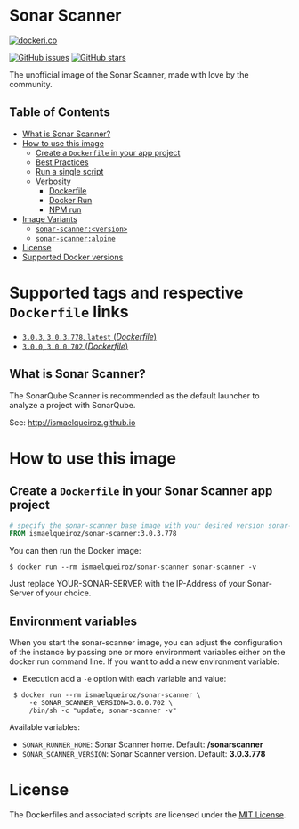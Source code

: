 # Sonar Scanner

[![dockeri.co](http://dockeri.co/image/_/ismaelqueiroz/sonar-scanner)](https://registry.hub.docker.com/_/ismaelqueiroz/sonar-scanner/)

[![GitHub issues](https://img.shields.io/github/issues/ismaelqueiroz/docker-sonar-scanner.svg "GitHub issues")](https://github.com/ismaelqueiroz/docker-sonar-scanner)
[![GitHub stars](https://img.shields.io/github/stars/ismaelqueiroz/docker-sonar-scanner.svg "GitHub stars")](https://github.com/ismaelqueiroz/docker-sonar-scanner)

The unofficial image of the Sonar Scanner, made with love by the community.

## Table of Contents

  - [What is Sonar Scanner?](#what-is-sonar-scanner)
- [How to use this image](#how-to-use-this-image)
  - [Create a `Dockerfile` in your app project](#create-a-dockerfile-in-your-app-project)
  - [Best Practices](#best-practices)
  - [Run a single script](#run-a-single-script)
  - [Verbosity](#verbosity)
    - [Dockerfile](#dockerfile)
    - [Docker Run](#docker-run)
    - [NPM run](#npm-run)
- [Image Variants](#image-variants)
  - [`sonar-scanner:<version>`](#sonar-scannerversion)
  - [`sonar-scanner:alpine`](#sonar-scanneralpine)
- [License](#license)
- [Supported Docker versions](#supported-docker-versions)


# Supported tags and respective `Dockerfile` links

-	[`3.0.3`, `3.0.3.778`, `latest` (*Dockerfile*)](https://github.com/ismaelqueiroz/docker-sonar-scanner/blob/master/3.0.3.778/Dockerfile)
-	[`3.0.0`, `3.0.0.702` (*Dockerfile*)](https://github.com/ismaelqueiroz/docker-sonar-scanner/blob/master/3.0.0.702/Dockerfile)


## What is Sonar Scanner?

The SonarQube Scanner is recommended as the default launcher to analyze a project with SonarQube.

See: http://ismaelqueiroz.github.io

# How to use this image

## Create a `Dockerfile` in your Sonar Scanner app project

```dockerfile
# specify the sonar-scanner base image with your desired version sonar-scanner:<version>
FROM ismaelqueiroz/sonar-scanner:3.0.3.778
```

You can then run the Docker image:

```console
$ docker run --rm ismaelqueiroz/sonar-scanner sonar-scanner -v
```

Just replace YOUR-SONAR-SERVER with the IP-Address of your Sonar-Server of your choice.

## Environment variables

When you start the sonar-scanner image, you can adjust the configuration of the instance by passing one or more environment variables either on the docker run command line. If you want to add a new environment variable:

 * Execution add a `-e` option with each variable and value:

```console
 $ docker run --rm ismaelqueiroz/sonar-scanner \
     -e SONAR_SCANNER_VERSION=3.0.0.702 \
     /bin/sh -c "update; sonar-scanner -v"
```

Available variables:
 - `SONAR_RUNNER_HOME`: Sonar Scanner home. Default: **/sonarscanner**
 - `SONAR_SCANNER_VERSION`: Sonar Scanner version. Default: **3.0.3.778**

# License

The Dockerfiles and associated scripts are licensed under the [MIT License](https://github.com/ElectroStar/Sonar-Scanner/blob/master/LICENSE).